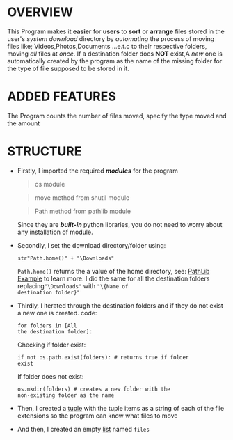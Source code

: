 # OVERVIEW

This Program makes it **easier** for **users** to **sort** or **arrange** files stored in the user's _system download_ directory by _automating_ the process of moving files like; Videos,Photos,Documents ...e.t.c to their respective folders, moving _all_ files at _once_.
If a destination folder does **NOT** exist,A _new_ one is automatically created by the program as the name of the missing folder for the type of file supposed to be stored in it.

# ADDED FEATURES

The Program counts the number of files moved, specify the type moved and the amount

# STRUCTURE

- Firstly, I imported the required ***modules*** for the program

   > os module 

   >move method from shutil module

   >Path method from pathlib module

    Since they are ***built-in*** python libraries, you do not need to worry about any installation of module.
- Secondly, I set the download directory/folder using:<pre><code>str"Path.home()" + "\Downloads"</code></pre> <code>Path.home()</code> returns the a value of the home directory, see: [PathLib Example](https://www.tutorialspoint.com/How-to-find-the-real-user-home-directory-using-Python) to learn more.
  I did the same for all the destination folders replacing<code>"\Downloads"</code> with <code>"\\{Name of destination folder}"</code>
- Thirdly, I iterated through the destination folders and if they do not exist a new one is created.
  code:<pre><code>for folders in [All the destination folder]:</pre></code>
  Checking if folder exist:<pre><code>if not os.path.exist(folders): # returns true if folder exist</code></pre>
  If folder does not exist: <pre><code>os.mkdir(folders) # creates a new folder with the non-existing folder as the name</code></pre>
- Then, I created a [tuple](https://www.w3schools.com/python/python_tuples.asp) with the tuple items as a string of each of the file extensions so the program can know what files to move
- And then, I created an empty [list](https://www.w3schools.com/python/python_lists.asp) named <code>files</code>
